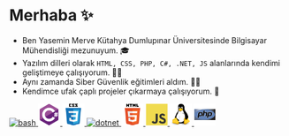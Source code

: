 # Merhaba ✨
- Ben Yasemin Merve Kütahya Dumlupınar Üniversitesinde Bilgisayar Mühendisliği mezunuyum. 🎓
- Yazılım dilleri olarak `HTML, CSS, PHP, C#, .NET, JS` alanlarında kendimi geliştimeye çalışıyorum. 👩‍💻
- Aynı zamanda Siber Güvenlik eğitimleri aldım. 👩‍💻
- Kendimce ufak çaplı projeler çıkarmaya çalışıyorum. 🧾
<p align="left"> <a href="https://www.gnu.org/software/bash/" target="_blank" rel="noreferrer"> <img src="https://icons.iconarchive.com/icons/froyoshark/enkel/48/iTerm-icon.png" alt="bash" width="40" height="40"/> </a> <a href="https://www.w3schools.com/cs/" target="_blank" rel="noreferrer"> <img src="https://raw.githubusercontent.com/devicons/devicon/master/icons/csharp/csharp-original.svg" alt="csharp" width="40" height="40"/> </a> <a href="https://www.w3schools.com/css/" target="_blank" rel="noreferrer"> <img src="https://raw.githubusercontent.com/devicons/devicon/master/icons/css3/css3-original-wordmark.svg" alt="css3" width="40" height="40"/> </a> <a href="https://dotnet.microsoft.com/" target="_blank" rel="noreferrer"> <img src="https://img.icons8.com/external-those-icons-lineal-color-those-icons/344/external-Dot-Net-social-media-those-icons-lineal-color-those-icons.png" alt="dotnet" width="40" height="40"/> </a> <a href="https://www.w3.org/html/" target="_blank" rel="noreferrer"> <img src="https://raw.githubusercontent.com/devicons/devicon/master/icons/html5/html5-original-wordmark.svg" alt="html5" width="40" height="40"/> </a> <a href="https://developer.mozilla.org/en-US/docs/Web/JavaScript" target="_blank" rel="noreferrer"> <img src="https://raw.githubusercontent.com/devicons/devicon/master/icons/javascript/javascript-original.svg" alt="javascript" width="40" height="40"/> </a> <a href="https://www.linux.org/" target="_blank" rel="noreferrer"> <img src="https://raw.githubusercontent.com/devicons/devicon/master/icons/linux/linux-original.svg" alt="linux" width="40" height="40"/> </a> <a href="https://www.php.net" target="_blank" rel="noreferrer"> <img src="https://raw.githubusercontent.com/devicons/devicon/master/icons/php/php-original.svg" alt="php" width="40" height="40"/> </a> </p>
